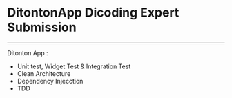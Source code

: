 # DitontonApp Dicoding Expert Submission

---

Ditonton App :

- Unit test, Widget Test & Integration Test
- Clean Architecture
- Dependency Injecction
- TDD
